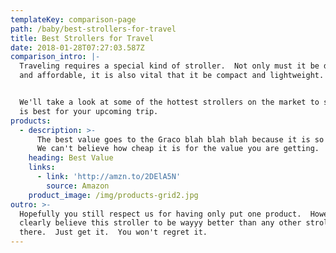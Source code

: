```yaml
---
templateKey: comparison-page
path: /baby/best-strollers-for-travel
title: Best Strollers for Travel
date: 2018-01-28T07:27:03.587Z
comparison_intro: |-
  Traveling requires a special kind of stroller.  Not only must it be durable
  and affordable, it is also vital that it be compact and lightweight.


  We'll take a look at some of the hottest strollers on the market to see which
  is best for your upcoming trip.
products:
  - description: >-
      The best value goes to the Graco blah blah blah because it is so awesome! 
      We can't believe how cheap it is for the value you are getting.  Like wow.
    heading: Best Value
    links:
      - link: 'http://amzn.to/2DElA5N'
        source: Amazon
    product_image: /img/products-grid2.jpg
outro: >-
  Hopefully you still respect us for having only put one product.  However, we
  clearly believe this stroller to be wayyy better than any other stroller out
  there.  Just get it.  You won't regret it.
---
```

